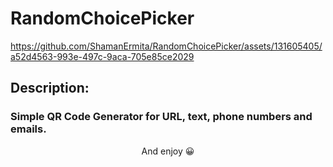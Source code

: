 # RandomChoicePicker
https://github.com/ShamanErmita/RandomChoicePicker/assets/131605405/a52d4563-993e-497c-9aca-705e85ce2029
## Description:
### Simple QR Code Generator for URL, text, phone numbers and emails.

<p align="center">
And enjoy 😀
</p>
